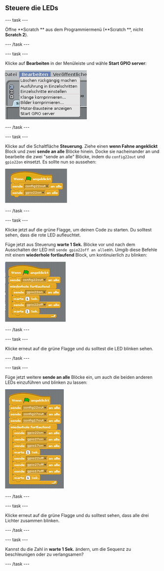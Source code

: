 ## Steuere die LEDs

\--- task \---

Öffne **Scratch ** aus dem Programmiermenü (**Scratch **, nicht **Scratch 2**).

\--- /task \---

\--- task \---

Klicke auf **Bearbeiten** in der Menüleiste und wähle **Start GPIO server**:

![](images/scratch1-1.png)

\--- /task \---

\--- task \---

Klicke auf die Schaltfläche **Steuerung**. Ziehe einen **wenn Fahne angeklickt** Block und zwei **sende an alle** Blöcke hinein. Docke sie nacheinander an und bearbeite die zwei "sende an alle" Blöcke, indem du `config22out` und `gpio22on` einsetzt. Es sollte nun so aussehen:

![](images/scratch1-2.png)

\--- /task \---

\--- task \---

Klicke jetzt auf die grüne Flagge, um deinen Code zu starten. Du solltest sehen, dass die rote LED aufleuchtet.

Füge jetzt aus Steuerung **warte 1 Sek.** Blöcke vor und nach dem Ausschalten der LED mit `sende gpio22off an alle`ein. Umgib diese Befehle mit einem **wiederhole fortlaufend** Block, um kontinuierlich zu blinken:

![](images/scratch1-3.png)

\--- /task \---

\--- task \---

Klicke erneut auf die grüne Flagge und du solltest die LED blinken sehen.

\--- /task \---

\--- task \---

Füge jetzt weitere **sende an alle** Blöcke ein, um auch die beiden anderen LEDs einzuführen und blinken zu lassen:

![](images/scratch1-4.png)

\--- /task \---

\--- task \---

Klicke erneut auf die grüne Flagge und du solltest sehen, dass alle drei Lichter zusammen blinken.

\--- /task \---

\--- task \---

Kannst du die Zahl in **warte 1 Sek.** ändern, um die Sequenz zu beschleunigen oder zu verlangsamen?

\--- /task \---